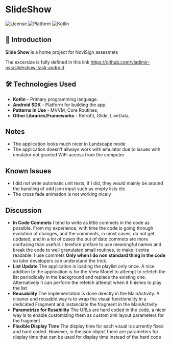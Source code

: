
# SlideShow

![License](https://img.shields.io/badge/license-MIT-blue.svg)
![Platform](https://img.shields.io/badge/platform-Android-green)
![Kotlin](https://img.shields.io/badge/language-Kotlin-blue)

## 🚀 Introduction

**Slide Show** is a home project for NoviSign assesmets

The excersize is fully defined in this link https://github.com/vladimir-nvs/slideshow-task-android



## 🛠️ Technologies Used

- **Kotlin** - Primary programming language.
- **Android SDK** - Platform for building the app.
- **Patterns In Use** - MVVM, Core Routines,
- **Other Libraries/Frameworks** - Retrofit, Glide, LiveData,




## Notes
- The application looks much nicer in Landscape mode
- The application doesn't allways work with emulator due to issues with emulator not granted WiFi access from the computer

## Known Issues
- I did not write automatic unit tests, if I did, they would mainly be around the handling of odd json input such as empty lists etc
- The cross fade animation is not working nicely

## Discussion
- **In Code Commets** I tend to write as little commets in the code as possible. From my experience, with time the code is going through evolution of changes, and the comments, in most cases, do not get updated, and in a lot of cases the out of date commets are more confusing than usefull. I terefore prefare to use meaningful names and break the code to well granulated small routines, to make it extra readable. I use commets **Only when I do non standard thing in the code** so later developers can understand the trick.
- **List Update** The application is loading the playlist only once. A nice addition to the application is for the View Model to attempt to refetch the list periodically in the background and replace the existing one.  Alternatively it can perform the refetch attempt when it finishes to play the list
- **Reusability** The implementation is done directly in the MainActivity. A cleaner and reusable way is to wrap the visual functionality  in a dedicated Fragment and instanciate the fragment in the MainActivity
- **Parametrize for Rusability** The URLs are hard coded in the code, a nicer way is to enable customizing them as custom xml layout parameters for the fragment
- **Flexible Display Time** The display time for each visual is currently fixed and hard coded. However, in the json object there are parameters for display time that can be used for display time instead of the hard code

